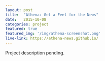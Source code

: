 ```yaml
---
layout: post
title:  "Athena: Get a Feel for the News"
date:   2015-10-08
categories: project
featured: true
featured_img: '/img/athena-screenshot.png'
live-link: https://athena-news.github.io/
---
```



Project description pending.